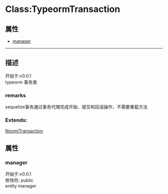 # Class:TypeormTransaction
## 属性
+ [manager](#PROP_manager)
  
---
## 描述
<font class="since">开始于:v0.0.1</font>  
typeorm 事务类  
### remarks
sequelize事务通过事务代理完成开始、提交和回滚操作，不需要重载方法  
### Extends:
<font class='datatype'>[NoomiTransaction](/webroute/api/NoomiTransaction)</font>  
## 属性
### <a id="PROP_manager">manager</a>
<font class="since">开始于:v0.0.1</font>  
修饰符: <font class="modifier">public</font>  
entity manager  

